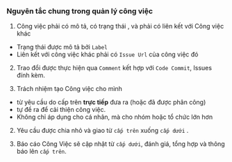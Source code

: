 
### Nguyên tắc chung trong quản lý công việc

1. Công việc phải có mô tả, có trạng thái , và phải có liên kết với Công việc khác
 - Trạng thái được mô tả bởi `Label`
 - Liên kết với công việc khác phải có `Issue Url` của công việc đó

2. Trao đổi được thực hiện qua `Comment` kết hợp với `Code Commit`, Issues đính kèm.

3. Trách nhiệm tạo Công việc cho mình
 - từ yêu cầu do cấp trên **trực tiếp** đưa ra (hoặc đã được phân công)
 - tự đề ra để cải thiện công việc.
 - Không chỉ áp dụng cho cá nhân, mà cho nhóm hoặc tổ chức lớn hơn

2. Yêu cầu được chia nhỏ và giao từ `cấp trên` xuống `cấp dưới` . 

4. Báo cáo Công Việc sẽ cập nhật từ `cấp dưới`, đánh giá, tổng hợp và thông báo lên `cấp trên`.


